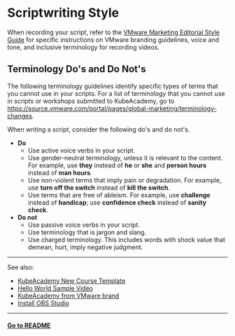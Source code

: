 # Scriptwriting Style 

When recording your script, refer to the [VMware Marketing Editorial Style Guide](https://www.vmware.com/content/dam/brand/photography-only/guidelines/writing-and-naming/editorial-style-guide/marketing-editorial-style-guide.pdf) for specific instructions on VMware branding guidelines, voice and tone, and inclusive terminology for recording videos. 

## Terminology Do's and Do Not's

The following terminology guidelines identify specific types of terms that you cannot use in your scripts. For a list of terminology that you cannot use in scripts or workshops submitted to KubeAcademy, go to https://source.vmware.com/portal/pages/global-marketing/terminology-changes.

When writing a script, consider the following do's and do not's.

- **Do** 
   - Use active voice verbs in your script.
   - Use gender-neutral terminology, unless it is relevant to the content. For example, use **they** instead of **he** or **she** and **person hours** instead of **man hours**. 
   - Use non-violent terms that imply pain or degradation. For example, use **turn off the switch** instead of **kill the switch**.
   - Use terms that are free of ableism. For example, use **challenge** instead of **handicap**; use **confidence check** instead of **sanity check**.
- **Do not** 
   - Use passive voice verbs in your script.
   - Use terminology that is jargon and slang.
   - Use charged terminology. This includes words with shock value that demean, hurt, imply negative judgment.

----
See also:

- [KubeAcademy New Course Template](contributors-guide/contributor-onboarding/kubeacademy-powerpoint-new-course-template.md)
- [Hello World Sample Video](contributors-guide/contributor-onboarding/hello-world-sample-video.md)
- [KubeAcademy from VMware brand](contributors-guide/contributor-onboarding/kubeacademy-from-vmware-brand.md)
- [Install OBS Studio](contributors-guide/video-recording-setup/install-obs-studio.md)
 
----
#### **[Go to README](contributors-guide/README.md)** 


